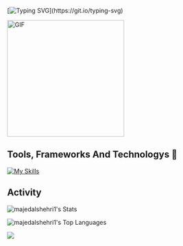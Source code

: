 [![Typing SVG](https://readme-typing-svg.demolab.com?font=Fira+Code&weight=100&size=25&duration=3000&pause=1000&color=F7F7F7&width=458&lines=Hi+I'm+Majed+Alshehri;Software+Engineer;Full-Stack+Web+Developer;Welcome+to+my+page!)](https://git.io/typing-svg)
<div>
    <img src="https://i.giphy.com/VekcnHOwOI5So.webp" alt="GIF" style="width: 273px; height: auto;">
</div>

## Tools, Frameworks And Technologys 🔧
[![My Skills](https://skillicons.dev/icons?i=html,css,tailwind,bootstrap,javascript,java,jquery,react,svelte,vite,vercel,nodejs,express,firebase,mongodb,mysql,git,github,postman,figma&perline=5)](https://skillicons.dev)

## Activity
![majedalshehri1's Stats](https://github-readme-stats.vercel.app/api?username=majedalshehri1&theme=tokyonight&show_icons=true&hide_border=false&count_private=true)

![majedalshehri1's Top Languages](https://github-readme-stats.vercel.app/api/top-langs/?username=majedalshehri1&theme=tokyonight&show_icons=true&hide_border=false&layout=compact)

[![](https://visitcount.itsvg.in/api?id=majedalshehri1&label=&pretty=false)](https://visitcount.itsvg.in)
